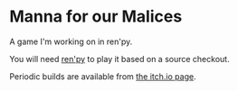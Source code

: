 # Manna for our Malices

A game I'm working on in ren'py.

You will need [ren'py](http://www.renpy.org) to play it based on a source checkout.

Periodic builds are available from [the itch.io page](https://enkiv2.itch.io/manna-for-our-malices).

